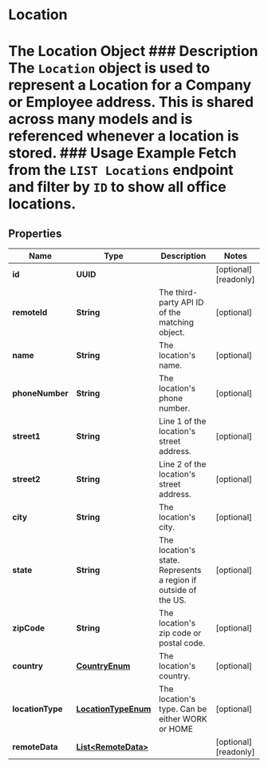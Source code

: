 

# Location

# The Location Object ### Description The `Location` object is used to represent a Location for a Company or Employee address. This is shared across many models and is referenced whenever a location is stored.  ### Usage Example Fetch from the `LIST Locations` endpoint and filter by `ID` to show all office locations.

## Properties

Name | Type | Description | Notes
------------ | ------------- | ------------- | -------------
**id** | **UUID** |  |  [optional] [readonly]
**remoteId** | **String** | The third-party API ID of the matching object. |  [optional]
**name** | **String** | The location&#39;s name. |  [optional]
**phoneNumber** | **String** | The location&#39;s phone number. |  [optional]
**street1** | **String** | Line 1 of the location&#39;s street address. |  [optional]
**street2** | **String** | Line 2 of the location&#39;s street address. |  [optional]
**city** | **String** | The location&#39;s city. |  [optional]
**state** | **String** | The location&#39;s state. Represents a region if outside of the US. |  [optional]
**zipCode** | **String** | The location&#39;s zip code or postal code. |  [optional]
**country** | [**CountryEnum**](CountryEnum.md) | The location&#39;s country. |  [optional]
**locationType** | [**LocationTypeEnum**](LocationTypeEnum.md) | The location&#39;s type. Can be either WORK or HOME |  [optional]
**remoteData** | [**List&lt;RemoteData&gt;**](RemoteData.md) |  |  [optional] [readonly]



